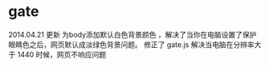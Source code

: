gate
====

2014.04.21 更新
为body添加默认白色背景颜色 ，解决了当你在电脑设置了保护眼睛色之后，网页默认成淡绿色背景问题。
修正了 gate.js 解决当电脑在分辨率大于 1440 时候，网页不响应问题
